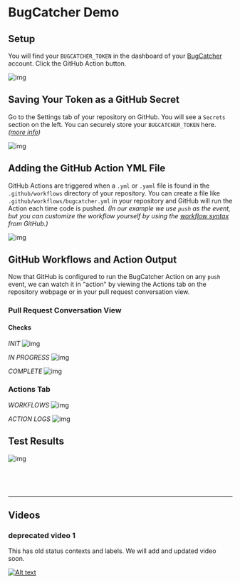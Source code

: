 # BugCatcher Demo


## Setup

You will find your <code>BUGCATCHER_TOKEN</code> in the dashboard of your [BugCatcher](https://bugcatcher.fasterthanlight.dev) account. Click the GitHub Action button.

![img](img/setup.png)


## Saving Your Token as a GitHub Secret

Go to the Settings tab of your repository on GitHub. You will see a `Secrets` section on the left. You can securely store your <code>BUGCATCHER_TOKEN</code> here. &nbsp; *([more info](https://help.github.com/en/actions/automating-your-workflow-with-github-actions/virtual-environments-for-github-hosted-runners#creating-and-using-secrets-encrypted-variables))*

![img](img/secret.png)


## Adding the GitHub Action YML File

GitHub Actions are triggered when a `.yml` or `.yaml` file is found in the `.github/workflows` directory of your repository. You can create a file like `.github/workflows/bugcatcher.yml` in your repository and GitHub will run the Action each time code is pushed. *(In our example we use `push` as the event, but you can customize the workflow yourself by using the [workflow syntax](https://help.github.com/en/actions/automating-your-workflow-with-github-actions/workflow-syntax-for-github-actions) from GitHub.)*

![img](img/yaml.png)


## GitHub Workflows and Action Output

Now that GitHub is configured to run the BugCatcher Action on any `push` event, we can watch it in "action" by viewing the Actions tab on the repository webpage or in your pull request conversation view. 

### Pull Request Conversation View

#### Checks

*INIT*
![img](img/init.png)

*IN PROGRESS*
![img](img/in_progress.png)

*COMPLETE*
![img](img/complete.png)

### Actions Tab

*WORKFLOWS*
![img](img/actions.png)

*ACTION LOGS*
![img](img/github_check.png)

## Test Results
![img](img/bc_results.png)

&nbsp;

&nbsp;

<hr />

## Videos

### deprecated video 1
This has old status contexts and labels. We will add and updated video soon.

[![Alt text](https://img.youtube.com/vi/L4-3Xc-8E-Q/0.jpg)](https://www.youtube.com/watch?v=L4-3Xc-8E-Q)
